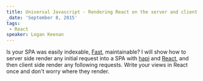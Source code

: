 ```yaml
---
title: Universal Javascript - Rendering React on the server and client
_date: 'September 8, 2015'
tags:
 - React
speaker: Logan Keenan
---
```


Is your SPA was easily indexable, [Fast](https://blog.twitter.com/2012/improving-performance-on-twittercom),
maintainable?  I will show how to server side render any initial request into a
SPA with [hapi](http://hapijs.com/) and [React](http://facebook.github.io/react/),
and then client side render any following requests.  Write your views in React
once and don't worry where they render.
